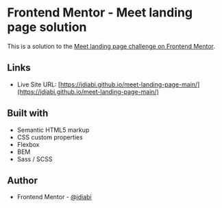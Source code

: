# Frontend Mentor - Meet landing page solution

This is a solution to the [Meet landing page challenge on Frontend Mentor](https://www.frontendmentor.io/challenges/meet-landing-page-rbTDS6OUR).

## Links

- Live Site URL: [https://jdiabi.github.io/meet-landing-page-main/](https://jdiabi.github.io/meet-landing-page-main/)

## Built with

- Semantic HTML5 markup
- CSS custom properties
- Flexbox
- BEM
- Sass / SCSS

## Author

- Frontend Mentor - [@jdiabi](https://www.frontendmentor.io/profile/jdiabi)